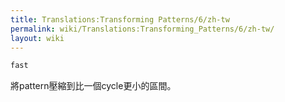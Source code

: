 ```yaml
---
title: Translations:Transforming Patterns/6/zh-tw
permalink: wiki/Translations:Transforming_Patterns/6/zh-tw/
layout: wiki
---
```


``` haskell
fast
```

將pattern壓縮到比一個cycle更小的區間。

